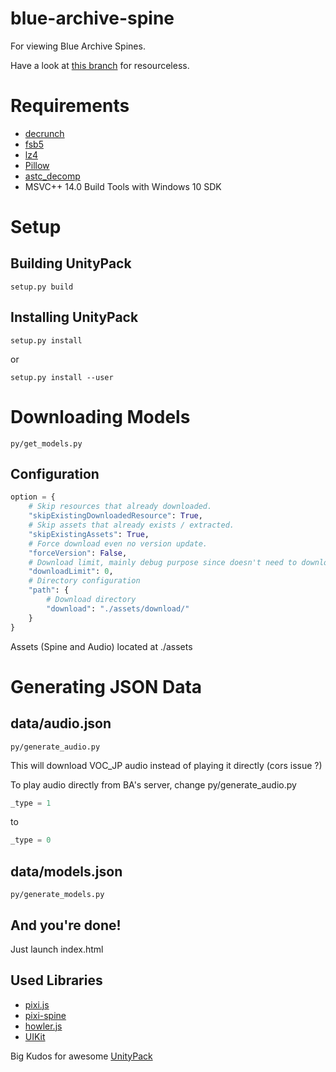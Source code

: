 # blue-archive-spine
For viewing Blue Archive Spines.

Have a look at [this branch](https://github.com/respectZ/blue-archive-spine/tree/resourceless) for resourceless.

# Requirements
- [decrunch](https://github.com/HearthSim/decrunch/)
- [fsb5](https://github.com/HearthSim/python-fsb5)
- [lz4](https://github.com/python-lz4/python-lz4)
- [Pillow](https://python-pillow.org/)
- [astc_decomp](https://github.com/K0lb3/astc_decomp/)
- MSVC++ 14.0 Build Tools with Windows 10 SDK

# Setup
## Building UnityPack
```
setup.py build
```
## Installing UnityPack
```
setup.py install
```
or
```
setup.py install --user
```

# Downloading Models
```
py/get_models.py
```
## Configuration
```python
option = {
    # Skip resources that already downloaded.
    "skipExistingDownloadedResource": True,
    # Skip assets that already exists / extracted.
    "skipExistingAssets": True,
    # Force download even no version update.
    "forceVersion": False,
    # Download limit, mainly debug purpose since doesn't need to download all of them. Set to 0 to download all.
    "downloadLimit": 0,
    # Directory configuration
    "path": {
        # Download directory
        "download": "./assets/download/"
    }
}
```
Assets (Spine and Audio) located at ./assets

# Generating JSON Data
## data/audio.json
```
py/generate_audio.py
```
This will download VOC_JP audio instead of playing it directly (cors issue ?)

To play audio directly from BA's server, change py/generate_audio.py
```python
_type = 1
```
to
```python
_type = 0
```
## data/models.json
```
py/generate_models.py
```
## And you're done!
Just launch index.html

## Used Libraries
- [pixi.js](https://pixijs.com/)
- [pixi-spine](https://github.com/pixijs/spine)
- [howler.js](https://howlerjs.com/)
- [UIKit](https://getuikit.com/)

Big Kudos for awesome [UnityPack](https://github.com/HearthSim/UnityPack)